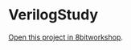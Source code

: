 VerilogStudy
=====

[Open this project in 8bitworkshop](http://8bitworkshop.com/redir.html?platform=verilog-vga&githubURL=https%3A%2F%2Fgithub.com%2Fkremnev8%2FVerilogStudy&file=pacmanGame.v).
